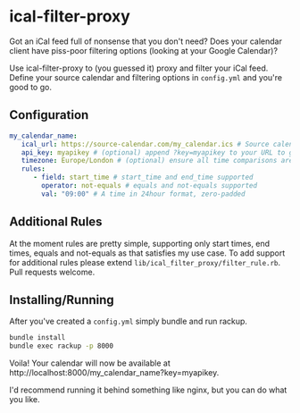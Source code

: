 # ical-filter-proxy

Got an iCal feed full of nonsense that you don't need? Does your calendar client have piss-poor
filtering options (looking at your Google Calendar)?

Use ical-filter-proxy to (you guessed it) proxy and filter your iCal feed. Define your source
calendar and filtering options in `config.yml` and you're good to go.

## Configuration

```yaml
my_calendar_name:
   ical_url: https://source-calendar.com/my_calendar.ics # Source calendar
   api_key: myapikey # (optional) append ?key=myapikey to your URL to grant access
   timezone: Europe/London # (optional) ensure all time comparisons are done in this TZ
   rules:
      - field: start_time # start_time and end_time supported
        operator: not-equals # equals and not-equals supported
        val: "09:00" # A time in 24hour format, zero-padded
```

## Additional Rules

At the moment rules are pretty simple, supporting only start times, end times, equals and
not-equals as that satisfies my use case. To add support for additional rules please extend
`lib/ical_filter_proxy/filter_rule.rb`. Pull requests welcome.

## Installing/Running

After you've created a `config.yml` simply bundle and run rackup.

```bash
bundle install
bundle exec rackup -p 8000
```

Voila! Your calendar will now be available at http://localhost:8000/my_calendar_name?key=myapikey.


I'd recommend running it behind something like nginx, but you can do what you like.
